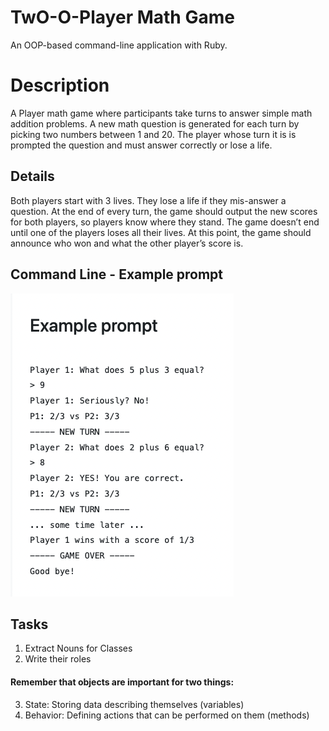 # TwO-O-Player Math Game
An OOP-based command-line application with Ruby.

# Description
A Player math game where participants take turns to answer simple math addition problems. A new math question is generated for each turn by picking two numbers between 1 and 20. The player whose turn it is is prompted the question and must answer correctly or lose a life.

## Details
Both players start with 3 lives. They lose a life if they mis-answer a question. At the end of every turn, the game should output the new scores for both players, so players know where they stand.  The game doesn’t end until one of the players loses all their lives. At this point, the game should announce who won and what the other player’s score is.

## Command Line - Example prompt
!['Two Player Prompt Math Game'](docs/example_prompt.png)

## Tasks
  1. Extract Nouns for Classes
  2. Write their roles
  #### Remember that objects are important for two things:
  3. State: Storing data describing themselves (variables)
  4. Behavior: Defining actions that can be performed on them (methods)
  